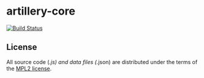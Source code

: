 # artillery-core

[![Build Status](https://travis-ci.org/shoreditch-ops/artillery-core.svg?branch=master)](https://travis-ci.org/shoreditch-ops/artillery-core)

## License

All source code (*.js) and data files (*.json) are distributed under the terms
of the [MPL2 license](http://mozilla.org/MPL/2.0/).
